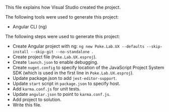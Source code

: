 This file explains how Visual Studio created the project.

The following tools were used to generate this project:
- Angular CLI (ng)

The following steps were used to generate this project:
- Create Angular project with ng: `ng new Poke.Lab.UX --defaults --skip-install --skip-git --no-standalone `.
- Create project file (`Poke.Lab.UX.esproj`).
- Create `launch.json` to enable debugging.
- Create `nuget.config` to specify location of the JavaScript Project System SDK (which is used in the first line in `Poke.Lab.UX.esproj`).
- Update package.json to add `jest-editor-support`.
- Update `start` script in `package.json` to specify host.
- Add `karma.conf.js` for unit tests.
- Update `angular.json` to point to `karma.conf.js`.
- Add project to solution.
- Write this file.
